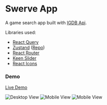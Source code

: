 # Swerve App
A game search app built with [IGDB Api](https://api-docs.igdb.com/).

Libraries used:
- [React Query](https://react-query.tanstack.com/)
- [Zustand](zustand-demo.pmnd.rs/) ([Repo](https://github.com/pmndrs/zustand))
- [React Router](https://reactrouterdotcom.fly.dev/)
- [Keen Slider](https://keen-slider.io/)
- [React Icons](https://react-icons.github.io/)

### Demo
[Live Demo](https://swervegames.netlify.app/)

![Desktop View](https://i.imgur.com/PuZjYe5.png "Desktop Version") 
![Mobile View](https://i.imgur.com/AJHPYw6.png "Mobile Light Version") ![Mobile View](https://i.imgur.com/3u81Ow4.png "Mobile Dark Version")
